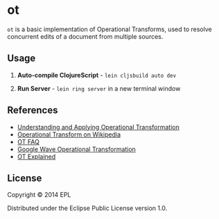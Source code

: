 # ot
`ot` is a basic implementation of Operational Transforms, used to resolve concurrent edits of a document from multiple sources.

## Usage
1. **Auto-compile ClojureScript** - `lein cljsbuild auto dev`

2. **Run Server** - `lein ring server` in a new terminal window

## References
- [Understanding and Applying Operational Transformation](http://www.codecommit.com/blog/java/understanding-and-applying-operational-transformation)
- [Operational Transform on Wikipedia](http://en.wikipedia.org/wiki/Operational_transformation)
- [OT FAQ](http://cooffice.ntu.edu.sg/otfaq/)
- [Google Wave Operational Transformation](http://www.waveprotocol.org/whitepapers/operational-transform)
- [OT Explained](http://operational-transformation.github.io/index.html)

## License
Copyright © 2014 EPL

Distributed under the Eclipse Public License version 1.0.
